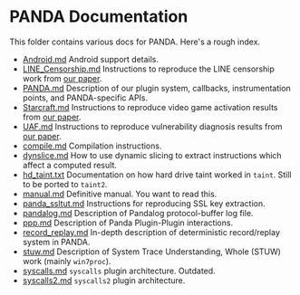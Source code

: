 # PANDA Documentation

This folder contains various docs for PANDA. Here's a rough index.

* [Android.md](Android.md) Android support details.
* [LINE\_Censorship.md](LINE_Censorship.md) Instructions to reproduce the LINE censorship work from
  [our paper](http://delivery.acm.org/10.1145/2850000/2843867/a4-dolangavitt.pdf).
* [PANDA.md](PANDA.md) Description of our plugin system, callbacks, instrumentation
  points, and PANDA-specific APIs.
* [Starcraft.md](Starcraft.md) Instructions to reproduce video game activation results from
  [our paper](http://delivery.acm.org/10.1145/2850000/2843867/a4-dolangavitt.pdf).
* [UAF.md](UAF.md) Instructions to reproduce vulnerability diagnosis results from
  [our paper](http://delivery.acm.org/10.1145/2850000/2843867/a4-dolangavitt.pdf).
* [compile.md](compile.md) Compilation instructions.
* [dynslice.md](dynslice.md) How to use dynamic slicing to extract instructions which affect
  a computed result.
* [hd\_taint.txt](hd_taint.txt) Documentation on how hard drive taint worked in `taint`. Still
  to be ported to `taint2`.
* [manual.md](manual.md) Definitive manual. You want to read this.
* [panda\_ssltut.md](panda_ssltut.md) Instructions for reproducing SSL key extraction.
* [pandalog.md](pandalog.md) Description of Pandalog protocol-buffer log file.
* [ppp.md](ppp.md) Description of Panda Plugin-Plugin interactions.
* [record\_replay.md](record_replay.md) In-depth description of deterministic record/replay system
  in PANDA.
* [stuw.md](stuw.md) Description of System Trace Understanding, Whole (STUW) work (mainly
  `win7proc`).
* [syscalls.md](syscalls.md) `syscalls` plugin architecture. Outdated.
* [syscalls2.md](syscalls2.md) `syscalls2` plugin architecture.
 
